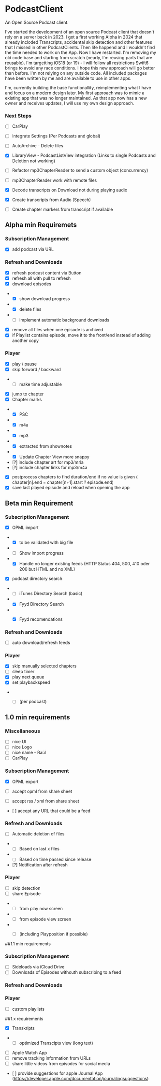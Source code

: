 # PodcastClient
An Open Source Podcast client. 

I've started the development of an open source Podcast client that doesn't rely on a server back in 2023. I got a first working Alpha in 2024 that already incloded Transcripts, accidental skip detection and other features that I missed in other PodcastClients. Then life happend and I wouldn't find the time needed to work on the App. Now I have restarted. I'm removing my old code base and starting from scratch (nearly, I'm reusing parts that are reusable). I'm targetting iOS18 (or 19) - I will follow all restrictions Swift6 brings to avoid any race conditions. I hope this new approach will go better than before. I'm not relying on any outside code. All included packages have been written by me and are available to use in other apps.

I'm, currently building the base functionallity, reimplementing what I have and focus on a modern design later. My first approach was to mimic a existing app that was no longer maintained. As that app now has a new owner and receives updates, I will use my own design approach.


### Next Steps

- [ ] CarPlay
- [ ] Integrate Settings (Per Podcasts and global)
- [ ] AutoArchive - Delete files
- [x] LibraryView - PodcastListView integration (Links to single Podcasts and Deletion not working)


- [ ] Refactor mp3ChapterReader to send a custom object (concurrency)
- [ ] mp3ChapterReader work with remote files


- [x] Decode transcripts on Download not during playing audio
- [x] Create transcripts from Audio (Speech)
- [ ] Create chapter markers from transcript if available

## Alpha min Requiremets

### Subscription Management
- [x] add podcast via URL

### Refresh and Downloads
- [x] refresh podcast content via Button
- [x] refresh all with pull to refresh
- [x] download episodes
- - [x] show download progress
- - [x] delete files
- - [ ] implement automatic background downloads
- [x] remove all files when one episode is archived 
- [x] if Playlist contains episode, move it to the front/end instead of adding another copy

### Player
- [x] play / pause
- [x] skip forward / backward
- - [ ] make time adjustable
- [x] jump to chapter
- [x] Chapter marks
- - [x] PSC
- - [x] m4a
- - [x] mp3
- - [x] extracted from shownotes
- - [x] Update Chapter View more snappy
- [?] include chapter art for mp3/m4a
- [?] include chapter links for mp3/m4a
- [x] postprocess chapters to find duration/end if no value is given ( chapter[n].end = chapter[n+1].start ? episode.end)
- [x] save last played episode and reload when opening the app

## Beta min Requirement

### Subscription Management
- [x] OPML import
- - [x] to be validated with big file
- - [ ] Show import progress
- - [x] Handle no longer existing feeds (HTTP Status 404, 500, 410 oder 200 but HTML and no XML)
- [x] podcast directory search
- - [ ] iTunes Directory Search (basic)
- - [x] Fyyd Directory Search
- - [x] Fyyd recomendations


### Refresh and Downloads
- [ ] auto download/refresh feeds

### Player
- [x] skip manually selected chapters
- [ ] sleep timer
- [x] play next queue
- [x] set playbackspeed
- - [ ] (per podcast)



## 1.0 min requirements

### Miscellaneous
- [ ] nice UI
- [ ] nice Logo
- [ ] nice name - Raúl
- [ ] CarPlay

### Subscription Management
- [x] OPML export

- [ ] accept opml from share sheet
- [ ] accept rss / xml from share sheet 
- [ ] accept any URL that could be a feed


### Refresh and Downloads
- [ ] Automatic deletion of files
- - [ ] Based on last x files
- - [ ] Based on time passed since release 
- [?] Notification after refresh

### Player
- [ ] skip detection
- [ ] share Episode
- - [ ] from play now screen
- - [ ] from episode view screen
- - [ ] (including Playposition if possible)




##1.1 min requirements 

### Subscription Management
- [ ] Sideloads via iCloud Drive
- [ ] Downloads of Episodes withouth subscribing to a feed

### Refresh and Downloads

### Player

- [ ] custom playlists


##1.x requirements
- [x] Transkripts
-   -  [ ] optimized Transcipts view (long text)
- [ ] Apple Watch App
- [ ] remove tracking information from URLs
- [ ] share little videos from episodes for social media
- [ ] provide suggestions for apple Journal App (https://developer.apple.com/documentation/journalingsuggestions)
